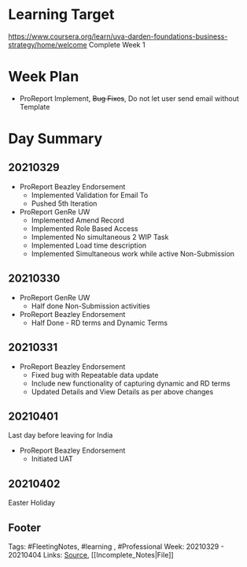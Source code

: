 # Learning Target
https://www.coursera.org/learn/uva-darden-foundations-business-strategy/home/welcome
Complete Week 1 
 
# Week Plan
- ProReport Implement, ~~Bug Fixes~~, Do not let user send email without Template


# Day Summary
## 20210329
- ProReport Beazley Endorsement
	- Implemented Validation for Email To
	- Pushed 5th Iteration 
- ProReport GenRe UW
	- Implemented Amend Record
	- Implemented Role Based Access
	- Implemented No simultaneous 2 WIP Task
	- Implemented Load time description
	- Implemented Simultaneous work while active Non-Submission

## 20210330
- ProReport GenRe UW
	- Half done Non-Submission activities
- ProReport Beazley Endorsement
	- Half Done - RD terms and Dynamic Terms

## 20210331
- ProReport Beazley Endorsement
	- Fixed bug with Repeatable data update
	- Include new functionality of capturing dynamic and RD terms 
	- Updated Details and View Details as per above changes

## 20210401
Last day before leaving for India
- ProReport Beazley Endorsement
	- Initiated UAT

## 20210402
Easter Holiday

## Footer

Tags: #FleetingNotes, #learning , #Professional
Week: 20210329 - 20210404
Links: 
[Source](template.md), [[Incomplete_Notes|File]]

<!--
Comment -   
-->
<!--stackedit_data:
eyJoaXN0b3J5IjpbMTMzNzA3MTc2MiwtMjY5NDg3MTU0LC05OT
YxMTgwMjEsLTg3OTc4NTg3MiwtNzI5MTk5OTQsLTE2Njc1OTEy
NDBdfQ==
-->
